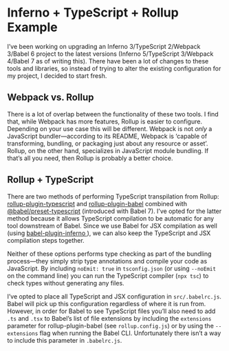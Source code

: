 
# Inferno + TypeScript + Rollup Example

I’ve been working on upgrading an Inferno 3/TypeScript 2/Webpack 3/Babel 6 project to the latest versions (Inferno 5/TypeScript 3/Webpack 4/Babel 7 as of writing this). There have been a lot of changes to these tools and libraries, so instead of trying to alter the existing configuration for my project, I decided to start fresh.

## Webpack vs. Rollup

There is a lot of overlap between the functionality of these two tools. I find that, while Webpack has more features, Rollup is easier to configure. Depending on your use case this will be different. Webpack is not _only_ a JavaScript bundler—according to its README, Webpack is ‘capable of transforming, bundling, or packaging just about any resource or asset’. Rollup, on the other hand, specializes in JavaScript module bundling. If that’s all you need, then Rollup is probably a better choice.

## Rollup + TypeScript

There are two methods of performing TypeScript transpilation from Rollup: [rollup-plugin-typescript](https://github.com/rollup/rollup-plugin-typescript) and [rollup-plugin-babel](https://github.com/rollup/rollup-plugin-babel) combined with [@babel/preset-typescript](https://babeljs.io/docs/en/next/babel-preset-typescript.html) (introduced with Babel 7). I’ve opted for the latter method because it allows TypeScript compilation to be automatic for any tool downstream of Babel. Since we use Babel for JSX compilation as well (using [babel-plugin-inferno
](https://github.com/infernojs/babel-plugin-inferno)), we can also keep the TypeScript and JSX compilation steps together.

Neither of these options performs type checking as part of the bundling process—they simply strip type annotations and compile your code as JavaScript. By including `noEmit: true` in `tsconfig.json` (or using `--noEmit` on the command line) you can run the TypeScript compiler (`npx tsc`) to check types without generating any files.

I’ve opted to place all TypeScript and JSX configuration in `src/.babelrc.js`. Babel will pick up this configuration regardless of where it is run from. However, in order for Babel to see TypeScript files you’ll also need to add `.ts` and `.tsx` to Babel’s list of file extensions by including the `extensions` parameter for rollup-plugin-babel (see `rollup.config.js`) or by using the `--extensions` flag when running the Babel CLI. Unfortunately there isn’t a way to include this parameter in `.babelrc.js`.
